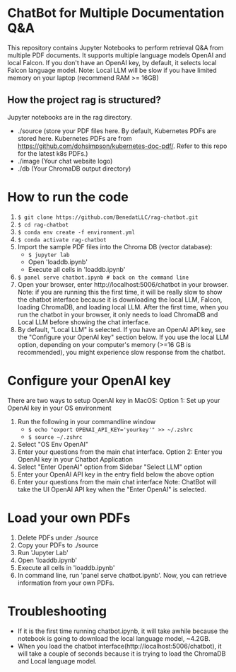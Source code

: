 # ChatBot for Multiple Documentation Q&A

This repository contains Jupyter Notebooks to perform retrieval Q&A from multiple PDF documents. It supports multiple language models OpenAI and local Falcon. If you don't have an OpenAI key, by default, it selects local Falcon language model. Note: Local LLM will be slow if you have limited memory on your laptop (recommend RAM >= 16GB)

## How the project rag is structured?
Jupyter notebooks are in the rag directory. 

* ./source (store your PDF files here. By default, Kubernetes PDFs are stored here. Kubernetes PDFs are from https://github.com/dohsimpson/kubernetes-doc-pdf/. Refer to this repo for the latest k8s PDFs.)
* ./image (Your chat website logo)
* ./db (Your ChromaDB output directory)

# How to run the code
1. `$ git clone https://github.com/BenedatLLC/rag-chatbot.git`
2. `$ cd rag-chatbot`
3. `$ conda env create -f environment.yml`
4. `$ conda activate rag-chatbot`
5. Import the sample PDF files into the Chroma DB (vector database):  
   * `$ jupyter lab`
   * Open 'loaddb.ipynb'
   * Execute all cells in 'loaddb.ipynb'   
6. `$ panel serve chatbot.ipynb # back on the command line`
7. Open your browser, enter http://localhost:5006/chatbot in your browser. Note: if you are running this the first time, it will be really slow to show the chatbot interface because it is downloading the local LLM, Falcon, loading ChromaDB, and loading local LLM. After the first time, when you run the chatbot in your browser, it only needs to load ChromaDB and Local LLM before showing the chat interface. 
8. By default, "Local LLM" is selected. If you have an OpenAI API key, see the "Configure your OpenAI key" section below. If you use the local LLM option, depending on your computer's memory (>=16 GB is recommended), you might experience slow response from the chatbot. 

# Configure your OpenAI key
There are two ways to setup OpenAI key in MacOS:
Option 1: Set up your OpenAI key in your OS environment
1. Run the following in your commandline window
   * `$ echo "export OPENAI_API_KEY='yourkey'" >> ~/.zshrc`
   * `$ source ~/.zshrc`
2. Select "OS Env OpenAI"
3. Enter your questions from the main chat interface.
Option 2: Enter you OpenAI key in your Chatbot Application
1. Select "Enter OpenAI" option from Sidebar "Select LLM" option
2. Enter your OpenAI API key in the entry field below the above option
3. Enter your questions from the main chat interface
Note: ChatBot will take the UI OpenAI API key when the "Enter OpenAI" is selected. 

# Load your own PDFs
1. Delete PDFs under ./source
2. Copy your PDFs to ./source
3. Run 'Jupyter Lab'
4. Open 'loaddb.ipynb'
5. Execute all cells in 'loaddb.ipynb'
6. In command line, run 'panel serve chatbot.ipynb'. Now, you can retrieve information from your own PDFs. 
   
# Troubleshooting
* If it is the first time running chatbot.ipynb, it will take awhile because the notebook is going to download the local language model, ~4.2GB.
* When you load the chatbot interface(http://localhost:5006/chatbot), it will take a couple of seconds because it is trying to load the ChromaDB and Local language model. 
